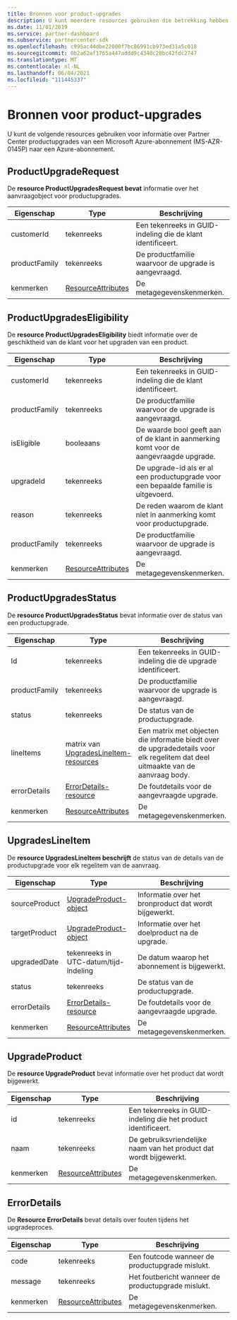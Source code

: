 ```yaml
---
title: Bronnen voor product-upgrades
description: U kunt meerdere resources gebruiken die betrekking hebben op Partner Center productupgrades naar een Azure-plan. Dit zijn onder andere ProductUpgradeRequest, ProductUpgradesEligibility, ProductUpgradesStatus, UpgradesLineItem, UpgradeProduct en ErrorDetails.
ms.date: 11/01/2019
ms.service: partner-dashboard
ms.subservice: partnercenter-sdk
ms.openlocfilehash: c995ac44dbe22000f7bc86991cb973ed31a5c018
ms.sourcegitcommit: 0b2a62af1765a447addd9c4340c28bc42fdc2747
ms.translationtype: MT
ms.contentlocale: nl-NL
ms.lasthandoff: 06/04/2021
ms.locfileid: "111445337"
---
```

# <a name="product-upgrade-resources"></a>Bronnen voor product-upgrades

U kunt de volgende resources gebruiken voor informatie over Partner Center productupgrades van een Microsoft Azure-abonnement (MS-AZR-0145P) naar een Azure-abonnement.

## <a name="productupgraderequest"></a>ProductUpgradeRequest

De **resource ProductUpgradesRequest bevat** informatie over het aanvraagobject voor productupgrades.

| Eigenschap      | Type                                                          | Beschrijving                                                |
|---------------|---------------------------------------------------------------|------------------------------------------------------------|
| customerId    | tekenreeks                                                        | Een tekenreeks in GUID-indeling die de klant identificeert.      |
| productFamily | tekenreeks                                                        | De productfamilie waarvoor de upgrade is aangevraagd. |
| kenmerken    | [ResourceAttributes](utility-resources.md#resourceattributes) | De metagegevenskenmerken.                                   |

## <a name="productupgradeseligibility"></a>ProductUpgradesEligibility

De **resource ProductUpgradesEligibility** biedt informatie over de geschiktheid van de klant voor het upgraden van een product.

| Eigenschap      | Type                                                          | Beschrijving                                                                      |
|---------------|---------------------------------------------------------------|----------------------------------------------------------------------------------|
| customerId    | tekenreeks                                                        | Een tekenreeks in GUID-indeling die de klant identificeert.                            |
| productFamily | tekenreeks                                                        | De productfamilie waarvoor de upgrade is aangevraagd.                       |
| isEligible    | booleaans                                                          | De waarde bool geeft aan of de klant in aanmerking komt voor de aangevraagde upgrade. |
| upgradeId     | tekenreeks                                                        | De upgrade-id als er al een productupgrade voor een bepaalde familie is uitgevoerd.        |
| reason        | tekenreeks                                                        | De reden waarom de klant niet in aanmerking komt voor productupgrade.                |
| productFamily | tekenreeks                                                        | De productfamilie waarvoor de upgrade is aangevraagd.                       |
| kenmerken    | [ResourceAttributes](utility-resources.md#resourceattributes) | De metagegevenskenmerken.                                                         |

## <a name="productupgradesstatus"></a>ProductUpgradesStatus

De **resource ProductUpgradesStatus** bevat informatie over de status van een productupgrade.

| Eigenschap | Type   | Beschrijving                                          |
|----------|--------|------------------------------------------------------|
| Id       | tekenreeks | Een tekenreeks in GUID-indeling die de upgrade identificeert. |
| productFamily       | tekenreeks                                                         | De productfamilie waarvoor de upgrade is aangevraagd.
| status              | tekenreeks                                                         | De status van de productupgrade.
| lineItems           | matrix van [UpgradesLineItem-resources](#upgradeslineitem)       | Een matrix met objecten die informatie biedt over de upgradedetails voor elk regelitem dat deel uitmaakte van de aanvraag body.
| errorDetails        | [ErrorDetails-resource](#errordetails)                         | De foutdetails voor de aangevraagde upgrade.
| kenmerken          | [ResourceAttributes](utility-resources.md#resourceattributes)  | De metagegevenskenmerken. |

## <a name="upgradeslineitem"></a>UpgradesLineItem

De **resource UpgradesLineItem beschrijft** de status van de details van de productupgrade voor elk regelitem van de aanvraag.

| Eigenschap      | Type                                                          | Beschrijving                                       |
|---------------|---------------------------------------------------------------|---------------------------------------------------|
| sourceProduct | [UpgradeProduct-object](#upgradeproduct)                      | Informatie over het bronproduct dat wordt bijgewerkt. |
| targetProduct | [UpgradeProduct-object](#upgradeproduct)                      | Informatie over het doelproduct na de upgrade.   |
| upgradedDate  | tekenreeks in UTC-datum/tijd-indeling                                | De datum waarop het abonnement is bijgewerkt.           |
| status        | tekenreeks                                                        | De status van de productupgrade.                |
| errorDetails  | [ErrorDetails-resource](#errordetails)                        | De foutdetails voor de aangevraagde upgrade.          |
| kenmerken    | [ResourceAttributes](utility-resources.md#resourceattributes) | De metagegevenskenmerken.                          |

## <a name="upgradeproduct"></a>UpgradeProduct

De **resource UpgradeProduct** bevat informatie over het product dat wordt bijgewerkt.

| Eigenschap   | Type                                                          | Beschrijving                                          |
|------------|---------------------------------------------------------------|------------------------------------------------------|
| id         | tekenreeks                                                        | Een tekenreeks in GUID-indeling die het product identificeert. |
| naam       | tekenreeks                                                        | De gebruiksvriendelijke naam van het product dat wordt bijgewerkt.         |
| kenmerken | [ResourceAttributes](utility-resources.md#resourceattributes) | De metagegevenskenmerken.                             |

## <a name="errordetails"></a>ErrorDetails

De **Resource ErrorDetails** bevat details over fouten tijdens het upgradeproces.

| Eigenschap   | Type                                                          | Beschrijving                                       |
|------------|---------------------------------------------------------------|---------------------------------------------------|
| code       | tekenreeks                                                        | Een foutcode wanneer de productupgrade mislukt.      |
| message    | tekenreeks                                                        | Het foutbericht wanneer de productupgrade mislukt. |
| kenmerken | [ResourceAttributes](utility-resources.md#resourceattributes) | De metagegevenskenmerken.                          |
